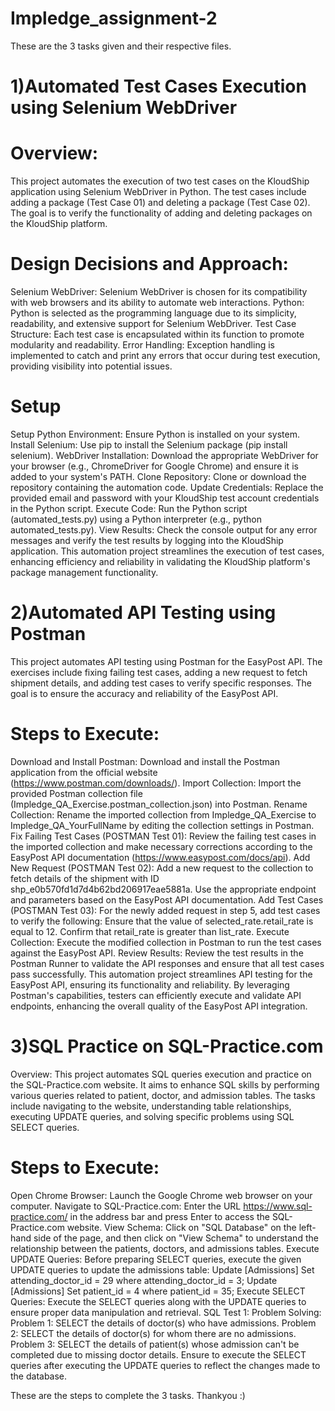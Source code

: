 # Impledge_assignment-2

These are the 3 tasks given and their respective files.

# 1)Automated Test Cases Execution using Selenium WebDriver

# Overview:
This project automates the execution of two test cases on the KloudShip application using Selenium WebDriver in Python. The test cases include adding a package (Test Case 01) and deleting a package (Test Case 02). The goal is to verify the functionality of adding and deleting packages on the KloudShip platform.

# Design Decisions and Approach:
Selenium WebDriver: Selenium WebDriver is chosen for its compatibility with web browsers and its ability to automate web interactions.
Python: Python is selected as the programming language due to its simplicity, readability, and extensive support for Selenium WebDriver.
Test Case Structure: Each test case is encapsulated within its function to promote modularity and readability.
Error Handling: Exception handling is implemented to catch and print any errors that occur during test execution, providing visibility into potential issues.

# Setup
Setup Python Environment: Ensure Python is installed on your system.
Install Selenium: Use pip to install the Selenium package (pip install selenium).
WebDriver Installation: Download the appropriate WebDriver for your browser (e.g., ChromeDriver for Google Chrome) and ensure it is added to your system's PATH.
Clone Repository: Clone or download the repository containing the automation code.
Update Credentials: Replace the provided email and password with your KloudShip test account credentials in the Python script.
Execute Code: Run the Python script (automated_tests.py) using a Python interpreter (e.g., python automated_tests.py).
View Results: Check the console output for any error messages and verify the test results by logging into the KloudShip application.
This automation project streamlines the execution of test cases, enhancing efficiency and reliability in validating the KloudShip platform's package management functionality.

# 2)Automated API Testing using Postman
This project automates API testing using Postman for the EasyPost API. The exercises include fixing failing test cases, adding a new request to fetch shipment details, and adding test cases to verify specific responses. The goal is to ensure the accuracy and reliability of the EasyPost API.

# Steps to Execute:

Download and Install Postman: Download and install the Postman application from the official website (https://www.postman.com/downloads/).
Import Collection: Import the provided Postman collection file (Impledge_QA_Exercise.postman_collection.json) into Postman.
Rename Collection: Rename the imported collection from Impledge_QA_Exercise to Impledge_QA_YourFullName by editing the collection settings in Postman.
Fix Failing Test Cases (POSTMAN Test 01): Review the failing test cases in the imported collection and make necessary corrections according to the EasyPost API documentation (https://www.easypost.com/docs/api).
Add New Request (POSTMAN Test 02): Add a new request to the collection to fetch details of the shipment with ID shp_e0b570fd1d7d4b62bd206917eae5881a. Use the appropriate endpoint and parameters based on the EasyPost API documentation.
Add Test Cases (POSTMAN Test 03): For the newly added request in step 5, add test cases to verify the following:
Ensure that the value of selected_rate.retail_rate is equal to 12.
Confirm that retail_rate is greater than list_rate.
Execute Collection: Execute the modified collection in Postman to run the test cases against the EasyPost API.
Review Results: Review the test results in the Postman Runner to validate the API responses and ensure that all test cases pass successfully.
This automation project streamlines API testing for the EasyPost API, ensuring its functionality and reliability. By leveraging Postman's capabilities, testers can efficiently execute and validate API endpoints, enhancing the overall quality of the EasyPost API integration.

# 3)SQL Practice on SQL-Practice.com

Overview:
This project automates SQL queries execution and practice on the SQL-Practice.com website. It aims to enhance SQL skills by performing various queries related to patient, doctor, and admission tables. The tasks include navigating to the website, understanding table relationships, executing UPDATE queries, and solving specific problems using SQL SELECT queries.

# Steps to Execute:

Open Chrome Browser: Launch the Google Chrome web browser on your computer.
Navigate to SQL-Practice.com: Enter the URL https://www.sql-practice.com/ in the address bar and press Enter to access the SQL-Practice.com website.
View Schema: Click on "SQL Database" on the left-hand side of the page, and then click on "View Schema" to understand the relationship between the patients, doctors, and admissions tables.
Execute UPDATE Queries: Before preparing SELECT queries, execute the given UPDATE queries to update the admissions table:
Update [Admissions] Set attending_doctor_id = 29 where attending_doctor_id = 3;
Update [Admissions] Set patient_id = 4 where patient_id = 35;
Execute SELECT Queries: Execute the SELECT queries along with the UPDATE queries to ensure proper data manipulation and retrieval.
SQL Test 1: Problem Solving:
Problem 1: SELECT the details of doctor(s) who have admissions.
Problem 2: SELECT the details of doctor(s) for whom there are no admissions.
Problem 3: SELECT the details of patient(s) whose admission can't be completed due to missing doctor details.
Ensure to execute the SELECT queries after executing the UPDATE queries to reflect the changes made to the database.

These are the steps to complete the 3 tasks.
Thankyou :)


